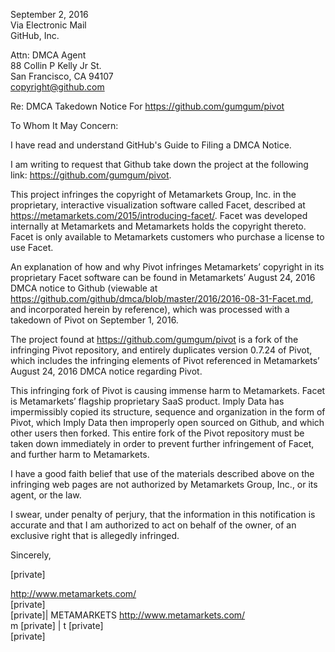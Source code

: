 September 2, 2016  
Via Electronic Mail  
GitHub, Inc.  

Attn: DMCA Agent  
88 Collin P Kelly Jr St.  
San Francisco, CA 94107  
copyright@github.com  

Re: DMCA Takedown Notice For https://github.com/gumgum/pivot

To Whom It May Concern:

I have read and understand GitHub's Guide to Filing a DMCA Notice.

I am writing to request that Github take down the project at the following
link: https://github.com/gumgum/pivot.

This project infringes the copyright of Metamarkets Group, Inc. in the
proprietary, interactive visualization software called Facet, described at
https://metamarkets.com/2015/introducing-facet/. Facet was developed
internally at Metamarkets and Metamarkets holds the copyright thereto.
Facet is only available to Metamarkets customers who purchase a license to
use Facet.

An explanation of how and why Pivot infringes Metamarkets’ copyright in its
proprietary Facet software can be found in Metamarkets’ August 24, 2016
DMCA notice to Github (viewable at
https://github.com/github/dmca/blob/master/2016/2016-08-31-Facet.md, and
incorporated herein by reference), which was processed with a takedown of
Pivot on September 1, 2016.

The project found at https://github.com/gumgum/pivot is a fork of the
infringing Pivot repository, and entirely duplicates version 0.7.24 of
Pivot, which includes the infringing elements of Pivot referenced in
Metamarkets’ August 24, 2016 DMCA notice regarding Pivot.

This infringing fork of Pivot is causing immense harm to Metamarkets.
Facet is Metamarkets’ flagship proprietary SaaS product. Imply Data has
impermissibly copied its structure, sequence and organization in the form
of Pivot, which Imply Data then improperly open sourced on Github, and
which other users then forked. This entire fork of the Pivot repository
must be taken down immediately in order to prevent further infringement of
Facet, and further harm to Metamarkets.

I have a good faith belief that use of the materials described above on the
infringing web pages are not authorized by Metamarkets Group, Inc., or its
agent, or the law.

I swear, under penalty of perjury, that the information in this
notification is accurate and that I am authorized to act on behalf of the
owner, of an exclusive right that is allegedly infringed.

Sincerely,

[private]

<http://www.metamarkets.com/>  
[private]  
[private]| METAMARKETS <http://www.metamarkets.com/>  
m [private] | t [private]  
[private]
